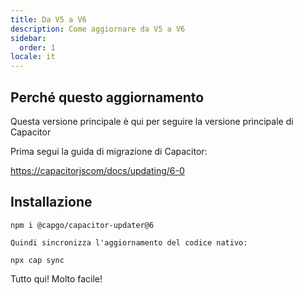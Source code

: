 ```yaml
---
title: Da V5 a V6
description: Come aggiornare da V5 a V6
sidebar:
  order: 1
locale: it
---
```


## Perché questo aggiornamento

Questa versione principale è qui per seguire la versione principale di Capacitor

Prima segui la guida di migrazione di Capacitor:

[https://capacitorjscom/docs/updating/6-0](https://capacitorjscom/docs/updating/6-0/)

## Installazione

`npm i @capgo/capacitor-updater@6`

`Quindi sincronizza l'aggiornamento del codice nativo:`

`npx cap sync`

Tutto qui! Molto facile!